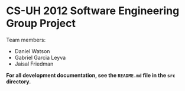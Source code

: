 # CS-UH 2012 Software Engineering Group Project

Team members:
- Daniel Watson
- Gabriel Garcia Leyva
- Jaisal Friedman

**For all development documentation, see the `README.md` file in the `src` directory.**

